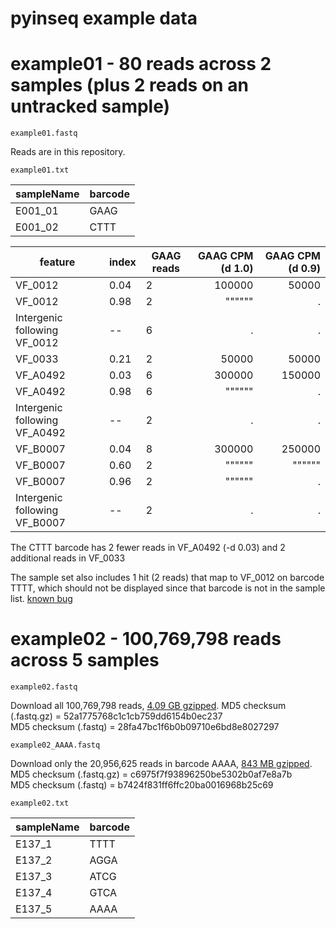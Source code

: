 # pyinseq example data

# example01 - 80 reads across 2 samples (plus 2 reads on an untracked sample)

`example01.fastq`

Reads are in this repository.

`example01.txt`

sampleName  | barcode
------------- | -------------
E001_01  | GAAG
E001_02  | CTTT


feature | index | GAAG reads | GAAG CPM (d 1.0) | GAAG CPM (d 0.9)
---- | ---- | ---- | ----: | ----:
VF_0012 | 0.04 | 2 | 100000 | 50000
VF_0012 | 0.98 | 2 | """""" | .
Intergenic following VF_0012 | -- | 6 | . | .
VF_0033 | 0.21 | 2 | 50000 | 50000
VF_A0492 | 0.03 | 6 | 300000 | 150000
VF_A0492 | 0.98 | 6 | """""" | .
Intergenic following VF_A0492 | -- | 2 | . | .
VF_B0007 | 0.04 | 8 | 300000 | 250000
VF_B0007 | 0.60 | 2 | """""" | """"""
VF_B0007 | 0.96 | 2 | """""" | .
Intergenic following VF_B0007 | -- | 2 | . | .

The CTTT barcode has 2 fewer reads in VF_A0492 (-d 0.03) and 2 additional reads in VF_0033  

The sample set also includes 1 hit (2 reads) that map to VF_0012 on barcode TTTT, which should not be displayed since that barcode is not in the sample list. [known bug](https://github.com/mandel01/pyinseq/issues/5)



# example02 - 100,769,798 reads across 5 samples

`example02.fastq`

Download all 100,769,798 reads, [4.09 GB gzipped](http://bit.ly/1MnBq18).
MD5 checksum (.fastq.gz) = 52a1775768c1c1cb759dd6154b0ec237   
MD5 checksum (.fastq) = 28fa47bc1f6b0b09710e6bd8e8027297  

`example02_AAAA.fastq`  

Download only the 20,956,625 reads in barcode AAAA, [843 MB gzipped](http://bit.ly/1WXYJWK).
MD5 checksum (.fastq.gz) = c6975f7f93896250be5302b0af7e8a7b  
MD5 checksum (.fastq) = b7424f831ff6ffc20ba0016968b25c69

`example02.txt`

sampleName  | barcode
------------- | -------------
E137_1	| TTTT
E137_2	| AGGA
E137_3	| ATCG
E137_4	| GTCA
E137_5	| AAAA
